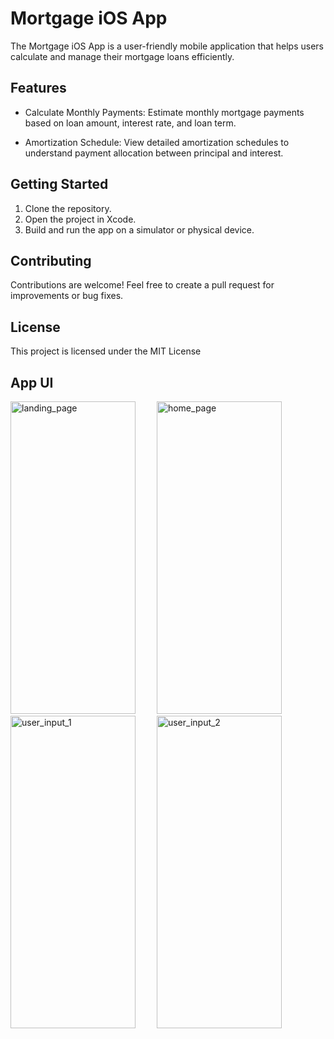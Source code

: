 # Mortgage iOS App

The Mortgage iOS App is a user-friendly mobile application that helps users calculate and manage their mortgage loans efficiently.

## Features

- Calculate Monthly Payments: Estimate monthly mortgage payments based on loan amount, interest rate, and loan term.

- Amortization Schedule: View detailed amortization schedules to understand payment allocation between principal and interest.
  
## Getting Started

1. Clone the repository.
2. Open the project in Xcode.
3. Build and run the app on a simulator or physical device.


## Contributing

Contributions are welcome! Feel free to create a pull request for improvements or bug fixes.

## License

This project is licensed under the MIT License

## App UI
<img width="200" height="500" alt="landing_page" style="margin-right: 30px;" src="https://github.com/rohithreddy009/mortgage-ios/assets/89250524/1a152d8c-e5e0-480d-93e2-d1f8896bc3dd">
<img width="200" height="500" alt="home_page" style="margin-right: 30px;" src="https://github.com/rohithreddy009/mortgage-ios/assets/89250524/ec4f83d1-8798-431b-8389-c26753f0e797">
<img width="200" height="500" alt="user_input_1" style="margin-right: 30px;" src="https://github.com/rohithreddy009/mortgage-ios/assets/89250524/876644a2-a6e9-4f6d-90b7-4ec7e87aaea4">
<img width="200" height="500" alt="user_input_2" src="https://github.com/rohithreddy009/mortgage-ios/assets/89250524/c6e58c8a-9cf9-45dc-a6a6-48f7cf82ade0">




